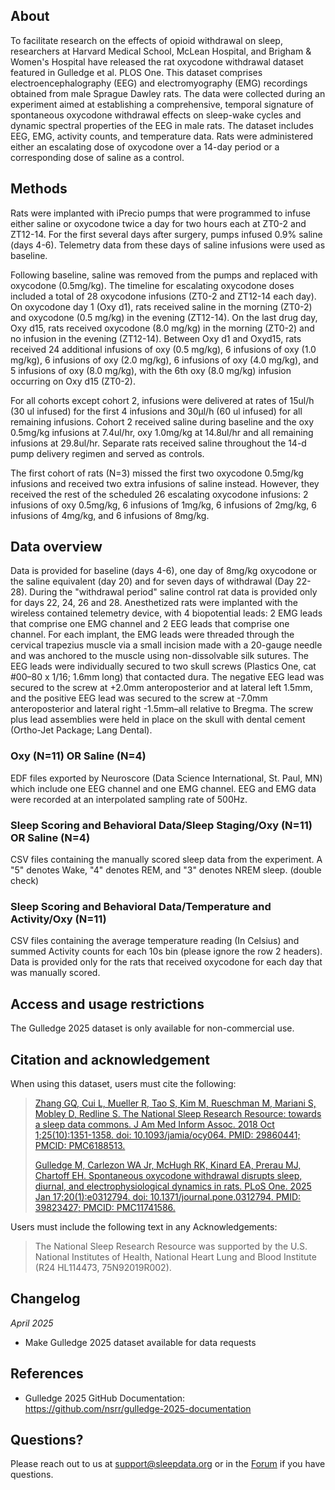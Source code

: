 ## About

To facilitate research on the effects of opioid withdrawal on sleep, researchers at Harvard Medical School, McLean Hospital, and Brigham & Women's Hospital have released the rat oxycodone withdrawal dataset featured in Gulledge et al. PLOS One. This dataset comprises electroencephalography (EEG) and electromyography (EMG) recordings obtained from male Sprague Dawley rats. The data were collected during an experiment aimed at establishing a comprehensive, temporal signature of spontaneous oxycodone withdrawal effects on sleep-wake cycles and dynamic spectral properties of the EEG in male rats. The dataset includes EEG, EMG, activity counts, and temperature data. Rats were administered either an escalating dose of oxycodone over a 14-day period or a corresponding dose of saline as a control.

## Methods

Rats were implanted with iPrecio pumps that were programmed to infuse either saline or oxycodone twice a day for two hours each at ZT0-2 and ZT12-14. For the first several days after surgery, pumps infused 0.9% saline (days 4-6). Telemetry data from these days of saline infusions were used as baseline. 

Following baseline, saline was removed from the pumps and replaced with oxycodone (0.5mg/kg). The timeline for escalating oxycodone doses included a total of 28 oxycodone infusions (ZT0-2 and ZT12-14 each day). On oxycodone day 1 (Oxy d1), rats received saline in the morning (ZT0-2) and oxycodone (0.5 mg/kg) in the evening (ZT12-14). On the last drug day, Oxy d15, rats received oxycodone (8.0 mg/kg) in the morning (ZT0-2) and no infusion in the evening (ZT12-14). Between Oxy d1 and Oxyd15, rats received 24 additional infusions of oxy (0.5 mg/kg), 6 infusions of oxy (1.0 mg/kg), 6 infusions of oxy (2.0 mg/kg), 6 infusions of oxy (4.0 mg/kg), and 5 infusions of oxy (8.0 mg/kg), with the 6th oxy (8.0 mg/kg) infusion occurring on Oxy d15 (ZT0-2). 

For all cohorts except cohort 2, infusions were delivered at rates of 15ul/h (30 ul infused) for the first 4 infusions and 30μl/h (60 ul infused) for all remaining infusions. Cohort 2 received saline during baseline and the oxy 0.5mg/kg infusions at 7.4ul/hr, oxy 1.0mg/kg at 14.8ul/hr and all remaining infusions at 29.8ul/hr. Separate rats received saline throughout the 14-d pump delivery regimen and served as controls.

The first cohort of rats (N=3) missed the first two oxycodone 0.5mg/kg infusions and received two extra infusions of saline instead. However, they received the rest of the scheduled 26 escalating oxycodone infusions: 2 infusions of oxy 0.5mg/kg, 6 infusions of 1mg/kg, 6 infusions of 2mg/kg, 6 infusions of 4mg/kg, and 6 infusions of 8mg/kg.

## Data overview

Data is provided for baseline (days 4-6), one day of 8mg/kg oxycodone or the saline equivalent (day 20) and for seven days of withdrawal (Day 22-28). During the "withdrawal period" saline control rat data is provided only for days 22, 24, 26 and 28.  Anesthetized rats were implanted with the wireless contained telemetry device, with 4 biopotential leads: 2 EMG leads that comprise one EMG channel and 2 EEG leads that comprise one channel. For each implant, the EMG leads were threaded through the cervical trapezius muscle via a small incision made with a 20-gauge needle and was anchored to the muscle using non-dissolvable silk sutures. The EEG leads were individually secured to two skull screws (Plastics One, cat #00–80 x 1/16; 1.6mm long) that contacted dura. The negative EEG lead was secured to the screw at +2.0mm anteroposterior and at lateral left 1.5mm, and the positive EEG lead was secured to the screw at -7.0mm anteroposterior and lateral right -1.5mm–all relative to Bregma. The screw plus lead assemblies were held in place on the skull with dental cement (Ortho-Jet Package; Lang Dental).

### Oxy (N=11) OR Saline (N=4)

EDF files exported by Neuroscore (Data Science International, St. Paul, MN) which include one EEG channel and one EMG channel. EEG and EMG data were recorded at an interpolated sampling rate of 500Hz.

### Sleep Scoring and Behavioral Data/Sleep Staging/Oxy (N=11) OR Saline (N=4)

CSV files containing the manually scored sleep data from the experiment. A "5" denotes Wake, "4" denotes REM, and "3" denotes NREM sleep. (double check)

### Sleep Scoring and Behavioral Data/Temperature and Activity/Oxy (N=11)

CSV files containing the average temperature reading (In Celsius) and summed Activity counts for each 10s bin (please ignore the row 2 headers). Data is provided only for the rats that received oxycodone for each day that was manually scored.

## Access and usage restrictions

The Gulledge 2025 dataset is only available for non-commercial use.

## Citation and acknowledgement

When using this dataset, users must cite the following:

> [Zhang GQ, Cui L, Mueller R, Tao S, Kim M, Rueschman M, Mariani S, Mobley D, Redline S. The National Sleep Research Resource: towards a sleep data commons. J Am Med Inform Assoc. 2018 Oct 1;25(10):1351-1358. doi: 10.1093/jamia/ocy064. PMID: 29860441; PMCID: PMC6188513.](https://pubmed.ncbi.nlm.nih.gov/29860441/)
> 
> [Gulledge M, Carlezon WA Jr, McHugh RK, Kinard EA, Prerau MJ, Chartoff EH. Spontaneous oxycodone withdrawal disrupts sleep, diurnal, and electrophysiological dynamics in rats. PLoS One. 2025 Jan 17;20(1):e0312794. doi: 10.1371/journal.pone.0312794. PMID: 39823427; PMCID: PMC11741586.](https://pubmed.ncbi.nlm.nih.gov/39823427/)

Users must include the following text in any Acknowledgements:

> The National Sleep Research Resource was supported by the U.S. National Institutes of Health, National Heart Lung and Blood Institute (R24 HL114473, 75N92019R002).

## Changelog

*April 2025*

- Make Gulledge 2025 dataset available for data requests

## References

-	Gulledge 2025 GitHub Documentation: https://github.com/nsrr/gulledge-2025-documentation

## Questions?

Please reach out to us at support@sleepdata.org or in the [Forum](https://sleepdata.org/forum) if you have questions.

